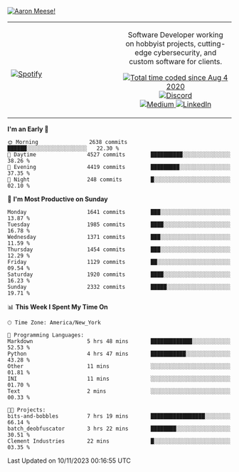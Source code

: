 [![Aaron Meese!](https://user-images.githubusercontent.com/17814535/88975338-a2aabf00-d27f-11ea-963f-8a19608716b4.png)](https://github.com/ajmeese7/readme-ascii "README ASCII")

<!-- Modified from project here: https://github.com/novatorem/novatorem -->
<table width="100%">
  <tr>
  <td width="50%">

&nbsp; <br> [![Spotify](https://ajmeese7.vercel.app/api/spotify)](https://open.spotify.com/user/ajmeese)

  </td>
  <td width="50%">
    <p align="center">
    Software Developer working on hobbyist projects, cutting-edge cybersecurity, and custom software for clients.
    </p>
    <p align="center">
      <a href="https://wakatime.com/@f726891d-3b02-46cd-9b60-e8c59f9e2b14">
        <img src="https://wakatime.com/badge/user/f726891d-3b02-46cd-9b60-e8c59f9e2b14.svg" alt="Total time coded since Aug 4 2020" title="WakaTime" />
      </a>
      <a href="http://link.aaronmeese.com/discord">
        <img src="https://img.shields.io/badge/discord-ajmeese7%234835-369?style=flat-square&logo=discord&logoColor=white&color=purple" alt="Discord" title="Discord">
      </a>
      <br />
      <a href="https://link.aaronmeese.com/medium">
        <img src="https://img.shields.io/badge/medium-ajmeese7-1DB954?style=flat-square&logo=medium&logoColor=white" alt="Medium" title="Medium">
      </a>
      <a href="https://link.aaronmeese.com/linkedin">
        <img src="https://img.shields.io/badge/linkedIn-aaronmeese-1DB954?style=flat-square&logo=linkedin&logoColor=white&color=blue" alt="LinkedIn" title="LinkedIn">
      </a>
    </p>
  </td>

</table>

[//]: <> (The `&nbsp;` is to have Aphelion take up more space)

<!--START_SECTION:waka-->
**I'm an Early 🐤** 

```text
🌞 Morning                2638 commits        ██████░░░░░░░░░░░░░░░░░░░   22.30 % 
🌆 Daytime                4527 commits        ██████████░░░░░░░░░░░░░░░   38.26 % 
🌃 Evening                4419 commits        █████████░░░░░░░░░░░░░░░░   37.35 % 
🌙 Night                  248 commits         █░░░░░░░░░░░░░░░░░░░░░░░░   02.10 % 
```
📅 **I'm Most Productive on Sunday** 

```text
Monday                   1641 commits        ███░░░░░░░░░░░░░░░░░░░░░░   13.87 % 
Tuesday                  1985 commits        ████░░░░░░░░░░░░░░░░░░░░░   16.78 % 
Wednesday                1371 commits        ███░░░░░░░░░░░░░░░░░░░░░░   11.59 % 
Thursday                 1454 commits        ███░░░░░░░░░░░░░░░░░░░░░░   12.29 % 
Friday                   1129 commits        ██░░░░░░░░░░░░░░░░░░░░░░░   09.54 % 
Saturday                 1920 commits        ████░░░░░░░░░░░░░░░░░░░░░   16.23 % 
Sunday                   2332 commits        █████░░░░░░░░░░░░░░░░░░░░   19.71 % 
```


📊 **This Week I Spent My Time On** 

```text
🕑︎ Time Zone: America/New_York

💬 Programming Languages: 
Markdown                 5 hrs 48 mins       █████████████░░░░░░░░░░░░   52.53 % 
Python                   4 hrs 47 mins       ███████████░░░░░░░░░░░░░░   43.28 % 
Other                    11 mins             ░░░░░░░░░░░░░░░░░░░░░░░░░   01.81 % 
INI                      11 mins             ░░░░░░░░░░░░░░░░░░░░░░░░░   01.70 % 
Text                     2 mins              ░░░░░░░░░░░░░░░░░░░░░░░░░   00.33 % 

🐱‍💻 Projects: 
bits-and-bobbles         7 hrs 19 mins       █████████████████░░░░░░░░   66.14 % 
batch_deobfuscator       3 hrs 22 mins       ████████░░░░░░░░░░░░░░░░░   30.51 % 
Clement Industries       22 mins             █░░░░░░░░░░░░░░░░░░░░░░░░   03.35 % 
```


 Last Updated on 10/11/2023 00:16:55 UTC
<!--END_SECTION:waka-->
